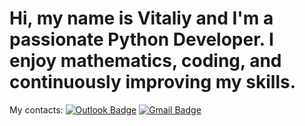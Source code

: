 # Hi, my name is Vitaliy and I'm a passionate Python Developer. I enjoy mathematics, coding, and continuously improving my skills.
My contacts: 
[![Outlook Badge](https://img.shields.io/badge/-Outlook-blue?style=flat&logo=Outlook&logoColor=white)](mailto:zhmud12@outlook.com) 
[![Gmail Badge](https://img.shields.io/badge/-Gmail-red?style=flat&logo=Gmail&logoColor=white)](mailto:zhmud12@gmail.com) 



